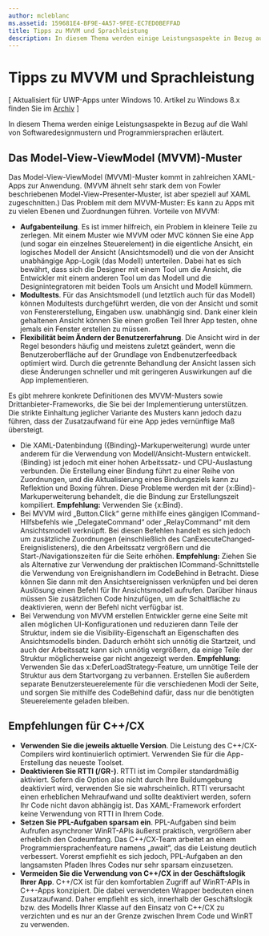 ```yaml
---
author: mcleblanc
ms.assetid: 159681E4-BF9E-4A57-9FEE-EC7ED0BEFFAD
title: Tipps zu MVVM und Sprachleistung
description: In diesem Thema werden einige Leistungsaspekte in Bezug auf die Wahl von Softwaredesignmustern und Programmiersprachen erläutert.
---
```

# Tipps zu MVVM und Sprachleistung

\[ Aktualisiert für UWP-Apps unter Windows 10. Artikel zu Windows 8.x finden Sie im [Archiv](http://go.microsoft.com/fwlink/p/?linkid=619132) \]

In diesem Thema werden einige Leistungsaspekte in Bezug auf die Wahl von Softwaredesignmustern und Programmiersprachen erläutert.

## Das Model-View-ViewModel (MVVM)-Muster

Das Model-View-ViewModel (MVVM)-Muster kommt in zahlreichen XAML-Apps zur Anwendung. (MVVM ähnelt sehr stark dem von Fowler beschriebenen Model-View-Presenter-Muster, ist aber speziell auf XAML zugeschnitten.) Das Problem mit dem MVVM-Muster: Es kann zu Apps mit zu vielen Ebenen und Zuordnungen führen. Vorteile von MVVM:

-   **Aufgabenteilung**. Es ist immer hilfreich, ein Problem in kleinere Teile zu zerlegen. Mit einem Muster wie MVVM oder MVC können Sie eine App (und sogar ein einzelnes Steuerelement) in die eigentliche Ansicht, ein logisches Modell der Ansicht (Ansichtsmodell) und die von der Ansicht unabhängige App-Logik (das Modell) unterteilen. Dabei hat es sich bewährt, dass sich die Designer mit einem Tool um die Ansicht, die Entwickler mit einem anderen Tool um das Modell und die Designintegratoren mit beiden Tools um Ansicht und Modell kümmern.
-   **Modultests**. Für das Ansichtsmodell (und letztlich auch für das Modell) können Modultests durchgeführt werden, die von der Ansicht und somit von Fenstererstellung, Eingaben usw. unabhängig sind. Dank einer klein gehaltenen Ansicht können Sie einen großen Teil Ihrer App testen, ohne jemals ein Fenster erstellen zu müssen.
-   **Flexibilität beim Ändern der Benutzererfahrung**. Die Ansicht wird in der Regel besonders häufig und meistens zuletzt geändert, wenn die Benutzeroberfläche auf der Grundlage von Endbenutzerfeedback optimiert wird. Durch die getrennte Behandlung der Ansicht lassen sich diese Änderungen schneller und mit geringeren Auswirkungen auf die App implementieren.

Es gibt mehrere konkrete Definitionen des MVVM-Musters sowie Drittanbieter-Frameworks, die Sie bei der Implementierung unterstützen. Die strikte Einhaltung jeglicher Variante des Musters kann jedoch dazu führen, dass der Zusatzaufwand für eine App jedes vernünftige Maß übersteigt.

-   Die XAML-Datenbindung ({Binding}-Markuperweiterung) wurde unter anderem für die Verwendung von Modell/Ansicht-Mustern entwickelt. {Binding} ist jedoch mit einer hohen Arbeitssatz- und CPU-Auslastung verbunden. Die Erstellung einer Bindung führt zu einer Reihe von Zuordnungen, und die Aktualisierung eines Bindungsziels kann zu Reflektion und Boxing führen. Diese Probleme werden mit der {x:Bind}-Markuperweiterung behandelt, die die Bindung zur Erstellungszeit kompiliert. **Empfehlung:** Verwenden Sie {x:Bind}.
-   Bei MVVM wird „Button.Click“ gerne mithilfe eines gängigen ICommand-Hilfsbefehls wie „DelegateCommand“ oder „RelayCommand“ mit dem Ansichtsmodell verknüpft. Bei diesen Befehlen handelt es sich jedoch um zusätzliche Zuordnungen (einschließlich des CanExecuteChanged-Ereignislisteners), die den Arbeitssatz vergrößern und die Start-/Navigationszeiten für die Seite erhöhen. **Empfehlung:** Ziehen Sie als Alternative zur Verwendung der praktischen ICommand-Schnittstelle die Verwendung von Ereignishandlern im CodeBehind in Betracht. Diese können Sie dann mit den Ansichtsereignissen verknüpfen und bei deren Auslösung einen Befehl für Ihr Ansichtsmodell aufrufen. Darüber hinaus müssen Sie zusätzlichen Code hinzufügen, um die Schaltfläche zu deaktivieren, wenn der Befehl nicht verfügbar ist.
-   Bei Verwendung von MVVM erstellen Entwickler gerne eine Seite mit allen möglichen UI-Konfigurationen und reduzieren dann Teile der Struktur, indem sie die Visibility-Eigenschaft an Eigenschaften des Ansichtsmodells binden. Dadurch erhöht sich unnötig die Startzeit, und auch der Arbeitssatz kann sich unnötig vergrößern, da einige Teile der Struktur möglicherweise gar nicht angezeigt werden. **Empfehlung:** Verwenden Sie das x:DeferLoadStrategy-Feature, um unnötige Teile der Struktur aus dem Startvorgang zu verbannen. Erstellen Sie außerdem separate Benutzersteuerelemente für die verschiedenen Modi der Seite, und sorgen Sie mithilfe des CodeBehind dafür, dass nur die benötigten Steuerelemente geladen bleiben.

## Empfehlungen für C++/CX

-   **Verwenden Sie die jeweils aktuelle Version**. Die Leistung des C++/CX-Compilers wird kontinuierlich optimiert. Verwenden Sie für die App-Erstellung das neueste Toolset.
-   **Deaktivieren Sie RTTI (/GR-)**. RTTI ist im Compiler standardmäßig aktiviert. Sofern die Option also nicht durch Ihre Buildumgebung deaktiviert wird, verwenden Sie sie wahrscheinlich. RTTI verursacht einen erheblichen Mehraufwand und sollte deaktiviert werden, sofern Ihr Code nicht davon abhängig ist. Das XAML-Framework erfordert keine Verwendung von RTTI in Ihrem Code.
-   **Setzen Sie PPL-Aufgaben sparsam ein**. PPL-Aufgaben sind beim Aufrufen asynchroner WinRT-APIs äußerst praktisch, vergrößern aber erheblich den Codeumfang. Das C++/CX-Team arbeitet an einem Programmiersprachenfeature namens „await“, das die Leistung deutlich verbessert. Vorerst empfiehlt es sich jedoch, PPL-Aufgaben an den langsamsten Pfaden Ihres Codes nur sehr sparsam einzusetzen.
-   **Vermeiden Sie die Verwendung von C++/CX in der Geschäftslogik Ihrer App**. C++/CX ist für den komfortablen Zugriff auf WinRT-APIs in C++-Apps konzipiert. Die dabei verwendeten Wrapper bedeuten einen Zusatzaufwand. Daher empfiehlt es sich, innerhalb der Geschäftslogik bzw. des Modells Ihrer Klasse auf den Einsatz von C++/CX zu verzichten und es nur an der Grenze zwischen Ihrem Code und WinRT zu verwenden.

 

 






<!--HONumber=May16_HO2-->


